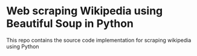 # Web scraping Wikipedia using Beautiful Soup in Python
This repo contains the source code implementation for scraping wikipedia using Python
